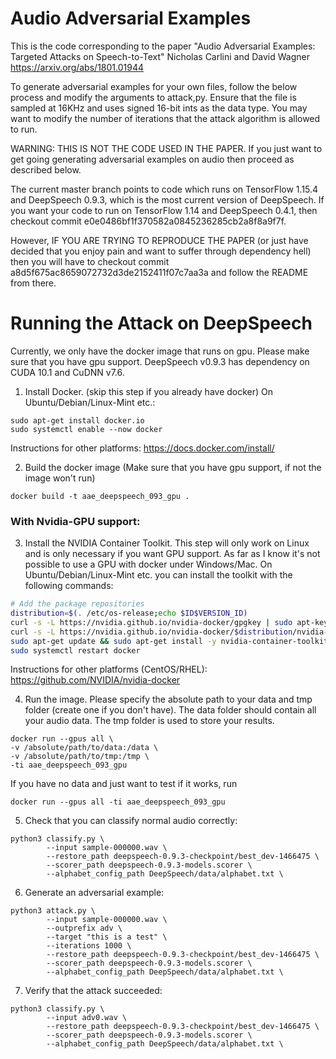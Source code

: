 # Audio Adversarial Examples
This is the code corresponding to the paper
"Audio Adversarial Examples: Targeted Attacks on Speech-to-Text"
Nicholas Carlini and David Wagner
https://arxiv.org/abs/1801.01944

To generate adversarial examples for your own files, follow the below process
and modify the arguments to attack,py. Ensure that the file is sampled at
16KHz and uses signed 16-bit ints as the data type. You may want to modify
the number of iterations that the attack algorithm is allowed to run.

WARNING: THIS IS NOT THE CODE USED IN THE PAPER. If you just want to get going
generating adversarial examples on audio then proceed as described below.

The current master branch points to code which runs on TensorFlow 1.15.4 and 
DeepSpeech 0.9.3, which is the most current version of DeepSpeech. If you want 
your code to run on TensorFlow 1.14 and DeepSpeech 0.4.1, then checkout 
commit e0e0486bf1f370582a0845236285cb2a8f8a9f7f. 

However, IF YOU ARE TRYING TO REPRODUCE THE PAPER (or just have decided
that you enjoy pain and want to suffer through dependency hell) then you
will have to checkout commit a8d5f675ac8659072732d3de2152411f07c7aa3a and
follow the README from there.

# Running the Attack on DeepSpeech 
Currently, we only have the docker image that runs on gpu. Please make sure that you have gpu support. DeepSpeech v0.9.3 has dependency on CUDA 10.1 and CuDNN v7.6.

1. Install Docker. (skip this step if you already have docker)
On Ubuntu/Debian/Linux-Mint etc.:
```
sudo apt-get install docker.io
sudo systemctl enable --now docker
```
Instructions for other platforms:
https://docs.docker.com/install/

2. Build the docker image (Make sure that you have gpu support, if not the image won't run)
```
docker build -t aae_deepspeech_093_gpu .
```
### With Nvidia-GPU support:
3. Install the NVIDIA Container Toolkit.
This step will only work on Linux and is only necessary if you want GPU support.
As far as I know it's not possible to use a GPU with docker under Windows/Mac.
On Ubuntu/Debian/Linux-Mint etc. you can install the toolkit with the following commands:
```sh
# Add the package repositories
distribution=$(. /etc/os-release;echo $ID$VERSION_ID)
curl -s -L https://nvidia.github.io/nvidia-docker/gpgkey | sudo apt-key add -
curl -s -L https://nvidia.github.io/nvidia-docker/$distribution/nvidia-docker.list | sudo tee /etc/apt/sources.list.d/nvidia-docker.list
sudo apt-get update && sudo apt-get install -y nvidia-container-toolkit
sudo systemctl restart docker
```
Instructions for other platforms (CentOS/RHEL):
https://github.com/NVIDIA/nvidia-docker

4. Run the image. Please specify the absolute path to your data and tmp folder (create one if you don't have). The data folder should contain all your audio data. The tmp folder is used to store your results.
```
docker run --gpus all \
-v /absolute/path/to/data:/data \
-v /absolute/path/to/tmp:/tmp \
-ti aae_deepspeech_093_gpu
```
If you have no data and just want to test if it works, run
```
docker run --gpus all -ti aae_deepspeech_093_gpu
```

5. Check that you can classify normal audio correctly:
```
python3 classify.py \
        --input sample-000000.wav \
        --restore_path deepspeech-0.9.3-checkpoint/best_dev-1466475 \
        --scorer_path deepspeech-0.9.3-models.scorer \
        --alphabet_config_path DeepSpeech/data/alphabet.txt \
```

6. Generate an adversarial example:
```
python3 attack.py \
        --input sample-000000.wav \
        --outprefix adv \
        --target "this is a test" \
        --iterations 1000 \
        --restore_path deepspeech-0.9.3-checkpoint/best_dev-1466475 \
        --scorer_path deepspeech-0.9.3-models.scorer \
        --alphabet_config_path DeepSpeech/data/alphabet.txt \
```

7. Verify that the attack succeeded:
```
python3 classify.py \
        --input adv0.wav \
        --restore_path deepspeech-0.9.3-checkpoint/best_dev-1466475 \
        --scorer_path deepspeech-0.9.3-models.scorer \
        --alphabet_config_path DeepSpeech/data/alphabet.txt \
```